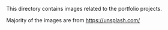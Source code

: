 This directory contains images related to the portfolio projects.

Majority of the images are from https://unsplash.com/
